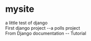# mysite
a little test of django  
First django project --a polls project  
From Django documentation -- Tutorial
